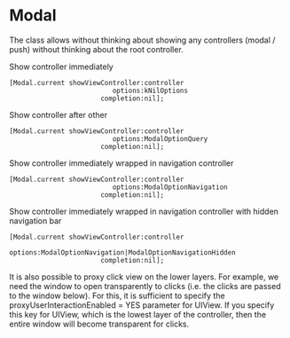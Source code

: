 # Modal
The class allows without thinking about showing any controllers (modal / push) without thinking about the root controller.

Show controller immediately
```
[Modal.current showViewController:controller
                          options:kNilOptions
                       completion:nil];
```  

Show controller after other
```
[Modal.current showViewController:controller
                          options:ModalOptionQuery
                       completion:nil];
```  

Show controller immediately wrapped in navigation controller
```
[Modal.current showViewController:controller
                          options:ModalOptionNavigation
                       completion:nil];
```  

Show controller immediately wrapped in navigation controller with hidden navigation bar
```
[Modal.current showViewController:controller
                          options:ModalOptionNavigation|ModalOptionNavigationHidden
                       completion:nil];
```  

It is also possible to proxy click view on the lower layers. For example, we need the window to open transparently to clicks (i.e. the clicks are passed to the window below). For this, it is sufficient to specify the proxyUserInteractionEnabled = YES parameter for UIView. If you specify this key for UIView, which is the lowest layer of the controller, then the entire window will become transparent for clicks.
